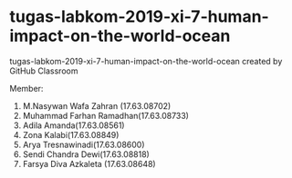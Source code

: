 # tugas-labkom-2019-xi-7-human-impact-on-the-world-ocean
tugas-labkom-2019-xi-7-human-impact-on-the-world-ocean created by GitHub Classroom

Member:
1. M.Nasywan Wafa Zahran (17.63.08702)
2. Muhammad Farhan Ramadhan(17.63.08733)
3. Adila Amanda(17.63.08561)
4. Zona Kalabi(17.63.08849)
5. Arya Tresnawinadi(17.63.08600)
6. Sendi Chandra Dewi(17.63.08818)
7. Farsya Diva Azkaleta (17.63.08648)
